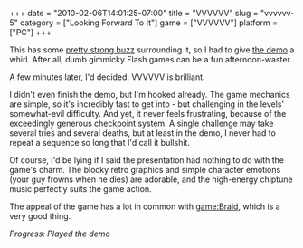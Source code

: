 +++
date = "2010-02-06T14:01:25-07:00"
title = "VVVVVV"
slug = "vvvvvv-5"
category = ["Looking Forward To It"]
game = ["VVVVVV"]
platform = ["PC"]
+++

This has some <a href="http://www.metacritic.com/games/platforms/pc/vvvvvv">pretty strong buzz</a> surrounding it, so I had to give <a href="http://www.kongregate.com/games/TerryCavanagh/vvvvvv-demo">the demo</a> a whirl.  After all, dumb gimmicky Flash games can be a fun afternoon-waster.

A few minutes later, I'd decided: VVVVVV is brilliant.

I didn't even finish the demo, but I'm hooked already.  The game mechanics are simple, so it's incredibly fast to get into - but challenging in the levels' somewhat-evil difficulty.  And yet, it never feels frustrating, because of the exceedingly generous checkpoint system.  A single challenge may take several tries and several deaths, but at least in the demo, I never had to repeat a sequence so long that I'd call it bullshit.

Of course, I'd be lying if I said the presentation had nothing to do with the game's charm.  The blocky retro graphics and simple character emotions (your guy frowns when he dies) are adorable, and the high-energy chiptune music perfectly suits the game action.

The appeal of the game has a lot in common with <game:Braid>, which is a very good thing.

<i>Progress: Played the demo</i>